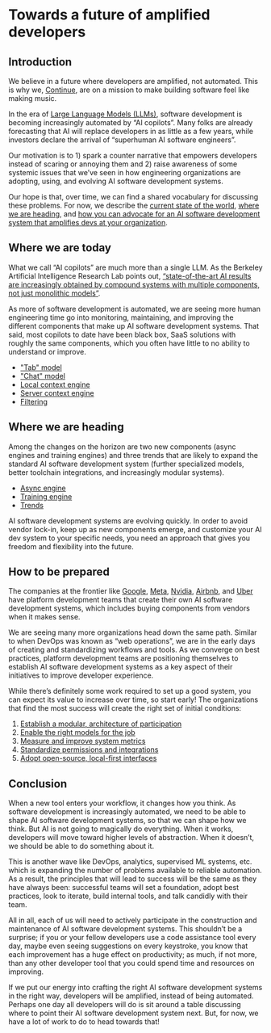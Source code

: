# Towards a future of amplified developers

## Introduction

We believe in a future where developers are amplified, not automated. This is why we, [Continue](https://continue.dev), are on a mission to make building software feel like making music.

In the era of [Large Language Models (LLMs)](https://www.youtube.com/watch?v=zjkBMFhNj_g), software development is becoming increasingly automated by “AI copilots”. Many folks are already forecasting that AI will replace developers in as little as a few years, while investors declare the arrival of “superhuman AI software engineers”.

Our motivation is to 1) spark a counter narrative that empowers developers instead of scaring or annoying them and 2) raise awareness of some systemic issues that we’ve seen in how engineering organizations are adopting, using, and evolving AI software development systems.

Our hope is that, over time, we can find a shared vocabulary for discussing these problems. For now, we describe the [current state of the world](#where-we-are-today), [where we are heading](#where-we-are-heading), and [how you can advocate for an AI software development system that amplifies devs at your organization](#how-to-be-prepared).

## Where we are today

What we call “AI copilots” are much more than a single LLM. As the Berkeley Artificial Intelligence Research Lab points out, [“state-of-the-art AI results are increasingly obtained by compound systems with multiple components, not just monolithic models”](https://bair.berkeley.edu/blog/2024/02/18/compound-ai-systems/).

As more of software development is automated, we are seeing more human engineering time go into monitoring, maintaining, and improving the different components that make up AI software development systems. That said, most copilots to date have been black box, SaaS solutions with roughly the same components, which you often have little to no ability to understand or improve.

- ["Tab" model](./where-we-are-today/tab.md)
- ["Chat" model](./where-we-are-today/chat.md)
- [Local context engine](./where-we-are-today/local.md)
- [Server context engine](./where-we-are-today/server.md)
- [Filtering](./where-we-are-today/filtering.md)

## Where we are heading

Among the changes on the horizon are two new components (async engines and training engines) and three trends that are likely to expand the standard AI software development system (further specialized models, better toolchain integrations, and increasingly modular systems).

- [Async engine](./where-we-are-heading/async.md)
- [Training engine](./where-we-are-heading/training.md)
- [Trends](./where-we-are-heading/trends.md)

AI software development systems are evolving quickly. In order to avoid vendor lock-in, keep up as new components emerge, and customize your AI dev system to your specific needs, you need an approach that gives you freedom and flexibility into the future.

## How to be prepared

The companies at the frontier like [Google](https://blog.research.google/2023/05/large-sequence-models-for-software.html), [Meta](https://arxiv.org/abs/2402.09171), [Nvidia](https://research.nvidia.com/publication/2023-10_chipnemo-domain-adapted-llms-chip-design), [Airbnb](https://youtu.be/_kV7fUVGz9E?si=9YWu-UQGE6CuPeuM), and [Uber](https://youtu.be/zQ5e3B5I-U0?si=UNtJo3DDxhrZBoE5) have platform development teams that create their own AI software development systems, which includes buying components from vendors when it makes sense.

We are seeing many more organizations head down the same path. Similar to when DevOps was known as “web operations”, we are in the early days of creating and standardizing workflows and tools. As we converge on best practices, platform development teams are positioning themselves to establish AI software development systems as a key aspect of their initiatives to improve developer experience.

While there’s definitely some work required to set up a good system, you can expect its value to increase over time, so start early! The organizations that find the most success will create the right set of initial conditions:

1. [Establish a modular, architecture of participation](./how-to-be-prepared/architecture.md)
2. [Enable the right models for the job](./how-to-be-prepared/models.md)
3. [Measure and improve system metrics](./how-to-be-prepared/metrics.md)
4. [Standardize permissions and integrations](./how-to-be-prepared/integrations.md)
5. [Adopt open-source, local-first interfaces](./how-to-be-prepared/interfaces.md)

## Conclusion

When a new tool enters your workflow, it changes how you think. As software development is increasingly automated, we need to be able to shape AI software development systems, so that we can shape how we think. But AI is not going to magically do everything. When it works, developers will move toward higher levels of abstraction. When it doesn’t, we should be able to do something about it.

This is another wave like DevOps, analytics, supervised ML systems, etc. which is expanding the number of problems available to reliable automation. As a result, the principles that will lead to success will be the same as they have always been: successful teams will set a foundation, adopt best practices, look to iterate, build internal tools, and talk candidly with their team.

All in all, each of us will need to actively participate in the construction and maintenance of AI software development systems. This shouldn’t be a surprise; if you or your fellow developers use a code assistance tool every day, maybe even seeing suggestions on every keystroke, you know that each improvement has a huge effect on productivity; as much, if not more, than any other developer tool that you could spend time and resources on improving.

If we put our energy into crafting the right AI software development systems in the right way, developers will be amplified, instead of being automated. Perhaps one day all developers will do is sit around a table discussing where to point their AI software development system next. But, for now, we have a lot of work to do to head towards that!